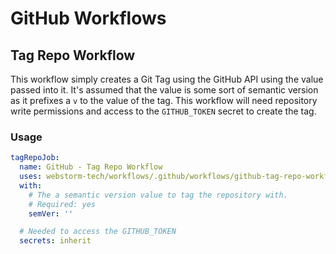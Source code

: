 # GitHub Workflows

## Tag Repo Workflow
This workflow simply creates a Git Tag using the GitHub API using the value passed into it.
It's assumed that the value is some sort of semantic version as it prefixes a `v` to the value of the tag.
This workflow will need repository write permissions and access to the `GITHUB_TOKEN` secret to create the tag.

### Usage
```yaml
tagRepoJob:
  name: GitHub - Tag Repo Workflow
  uses: webstorm-tech/workflows/.github/workflows/github-tag-repo-workflow.yml@v5
  with:
    # The a semantic version value to tag the repository with.
    # Required: yes
    semVer: ''

  # Needed to access the GITHUB_TOKEN
  secrets: inherit
```